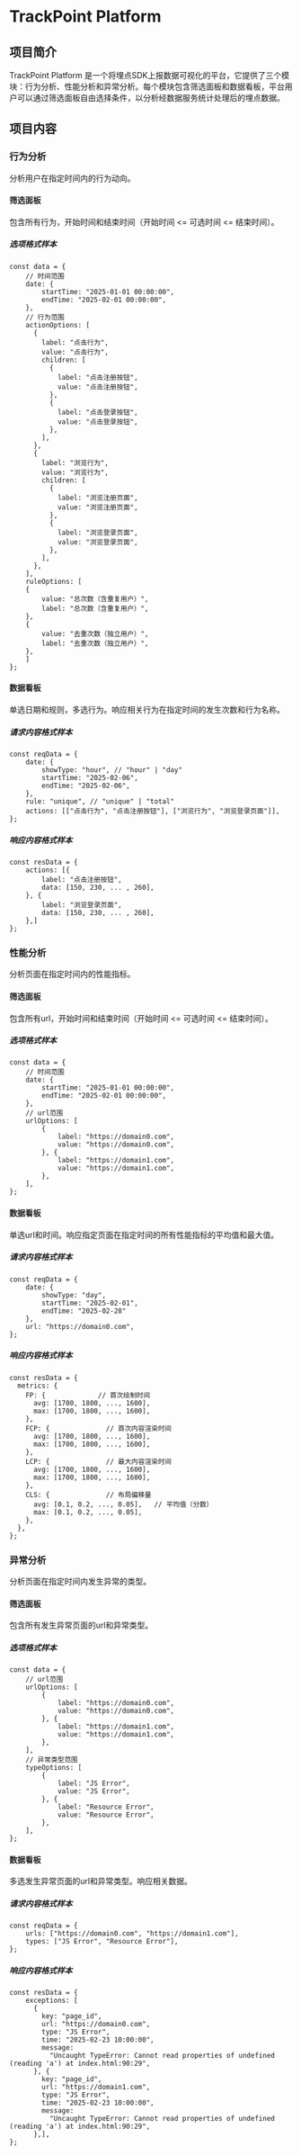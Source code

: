 # TrackPoint Platform

## 项目简介

TrackPoint Platform 是一个将埋点SDK上报数据可视化的平台，它提供了三个模块：行为分析、性能分析和异常分析。每个模块包含筛选面板和数据看板，平台用户可以通过筛选面板自由选择条件，以分析经数据服务统计处理后的埋点数据。

## 项目内容

### 行为分析

分析用户在指定时间内的行为动向。

#### 筛选面板

包含所有行为，开始时间和结束时间（开始时间 <= 可选时间 <= 结束时间）。

##### 选项格式样本

```
const data = {
    // 时间范围
    date: {
        startTime: "2025-01-01 00:00:00",
        endTime: "2025-02-01 00:00:00",
    },
    // 行为范围
    actionOptions: [
      {
        label: "点击行为",
        value: "点击行为",
        children: [
          {
            label: "点击注册按钮",
            value: "点击注册按钮",
          },
          {
            label: "点击登录按钮",
            value: "点击登录按钮",
          },
        ],
      },
      {
        label: "浏览行为",
        value: "浏览行为",
        children: [
          {
            label: "浏览注册页面",
            value: "浏览注册页面",
          },
          {
            label: "浏览登录页面",
            value: "浏览登录页面",
          },
        ],
      },
    ],
    ruleOptions: [
    {
        value: "总次数（含重复用户）",
        label: "总次数（含重复用户）",
    },
    {
        value: "去重次数（独立用户）",
        label: "去重次数（独立用户）",
    },
    ]
};
```

#### 数据看板

单选日期和规则，多选行为。响应相关行为在指定时间的发生次数和行为名称。

##### 请求内容格式样本

```
const reqData = {
    date: {
        showType: "hour", // "hour" | "day"
        startTime: "2025-02-06",
        endTime: "2025-02-06",
    },
    rule: "unique", // "unique" | "total"
    actions: [["点击行为", "点击注册按钮"], ["浏览行为", "浏览登录页面"]],
};
```

##### 响应内容格式样本

```
const resData = {
    actions: [{
        label: "点击注册按钮",
        data: [150, 230, ... , 260],
    }, {
        label: "浏览登录页面",
        data: [150, 230, ... , 260],
    },]
};
```

### 性能分析

分析页面在指定时间内的性能指标。

#### 筛选面板

包含所有url，开始时间和结束时间（开始时间 <= 可选时间 <= 结束时间）。

##### 选项格式样本

```
const data = {
    // 时间范围
    date: {
        startTime: "2025-01-01 00:00:00",
        endTime: "2025-02-01 00:00:00",
    },
    // url范围
    urlOptions: [
        {
            label: "https://domain0.com",
            value: "https://domain0.com",
        }, {
            label: "https://domain1.com",
            value: "https://domain1.com",
        },
    ],
};
```

#### 数据看板

单选url和时间。响应指定页面在指定时间的所有性能指标的平均值和最大值。

##### 请求内容格式样本

```
const reqData = {
    date: {
        showType: "day",
        startTime: "2025-02-01",
        endTime: "2025-02-28"
    },
    url: "https://domain0.com",
};
```

##### 响应内容格式样本

```
const resData = {
  metrics: {
    FP: {             // 首次绘制时间
      avg: [1700, 1800, ..., 1600],
      max: [1700, 1800, ..., 1600],
    },
    FCP: {              // 首次内容渲染时间
      avg: [1700, 1800, ..., 1600],
      max: [1700, 1800, ..., 1600],
    },
    LCP: {              // 最大内容渲染时间
      avg: [1700, 1800, ..., 1600],
      max: [1700, 1800, ..., 1600],
    },
    CLS: {              // 布局偏移量
      avg: [0.1, 0.2, ..., 0.05],   // 平均值（分数）
      max: [0.1, 0.2, ..., 0.05],
    },
  },
};
```

### 异常分析

分析页面在指定时间内发生异常的类型。

#### 筛选面板

包含所有发生异常页面的url和异常类型。

##### 选项格式样本

```
const data = {
    // url范围
    urlOptions: [
        {
            label: "https://domain0.com",
            value: "https://domain0.com",
        }, {
            label: "https://domain1.com",
            value: "https://domain1.com",
        },
    ],
    // 异常类型范围
    typeOptions: [
        {
            label: "JS Error",
            value: "JS Error",
        }, {
            label: "Resource Error",
            value: "Resource Error",
        },
    ],
};
```

#### 数据看板

多选发生异常页面的url和异常类型。响应相关数据。

##### 请求内容格式样本

```
const reqData = {
    urls: ["https://domain0.com", "https://domain1.com"],
    types: ["JS Error", "Resource Error"],
};
```

##### 响应内容格式样本

```
const resData = {
    exceptions: [
      {
        key: "page_id",
        url: "https://domain0.com",
        type: "JS Error",
        time: "2025-02-23 10:00:00",
        message:
          "Uncaught TypeError: Cannot read properties of undefined (reading 'a') at index.html:90:29",
      }, {
        key: "page_id",
        url: "https://domain1.com",
        type: "JS Error",
        time: "2025-02-23 10:00:00",
        message:
          "Uncaught TypeError: Cannot read properties of undefined (reading 'a') at index.html:90:29",
      },],
};
```
